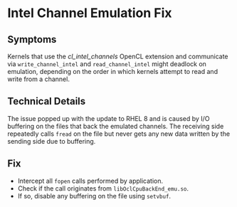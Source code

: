 # Intel Channel Emulation Fix

## Symptoms
Kernels that use the *cl_intel_channels* OpenCL extension and communicate via `write_channel_intel` and `read_channel_intel` might deadlock on emulation, depending on the order in which kernels attempt to read and write from a channel.

## Technical Details
The issue popped up with the update to RHEL 8 and is caused by I/O buffering on the files that back the emulated channels. The receiving side repeatedly calls `fread` on the file but never gets any new data written by the sending side due to buffering.

## Fix
* Intercept all `fopen` calls performed by application.
* Check if the call originates from `libOclCpuBackEnd_emu.so`.
* If so, disable any buffering on the file using `setvbuf`.